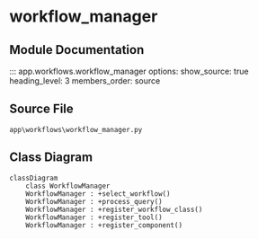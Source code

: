 # workflow_manager

## Module Documentation

::: app.workflows.workflow_manager
    options:
        show_source: true
        heading_level: 3
        members_order: source

## Source File

`app\workflows\workflow_manager.py`

## Class Diagram

```mermaid
classDiagram
    class WorkflowManager
    WorkflowManager : +select_workflow()
    WorkflowManager : +process_query()
    WorkflowManager : +register_workflow_class()
    WorkflowManager : +register_tool()
    WorkflowManager : +register_component()
```
